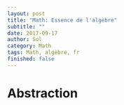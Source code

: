 ```yaml
---
layout: post
title: "Math: Essence de l'algèbre"
subtitle: ""
date: 2017-09-17
author: Sol
category: Math
tags: Math, algèbre, fr
finished: false
---
```



# Abstraction




